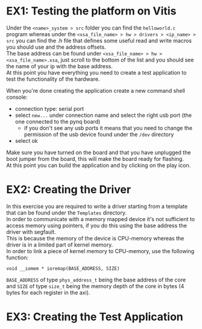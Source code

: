 # EX1: Testing the platform on Vitis  
Under the `<name>_system > src` folder you can find the `helloworld.c` program whereas under the `<xsa_file_name> > hw > drivers > <ip_name> > src` you can find
the .h file that defines some useful read and write macros you should use and the address offsets.  
The base address can be found under `<xsa_file_name> > hw > <xsa_file_name>.xsa`, just scroll to the bottom of the list and you should see the name of your ip with the base address.  
At this point you have everything you need to create a test application to test the functionality of the hardware.  

When you're done creating the application create a new command shell console:
- connection type: serial port
- select `new...` under connection name and select the right usb port (the one connected to the pynq board)
  - if you don't see any usb ports it means that you need to change the permission of the usb device found under the `/dev` directory
- select ok

Make sure you have turned on the board and that you have unplugged the boot jumper from the board, this will make the board ready for flashing.  
At this point you can build the application and by clicking on the play icon.
# EX2: Creating the Driver  
In this exercise you are required to write a driver starting from a template that can be found under the `Templates` directory.  
In order to communicate with a memory mapped device it's not sufficient to access memory using pointers, if you do this using the base address the driver with segfault.  
This is because the memory of the device is CPU-memory whereas the driver is in a limited part of kernel memory.  
In order to link a piece of kernel memory to CPU-memory, use the following function:  
```console
void __iomem * ioremap(BASE_ADDRESS, SIZE)
```
`BASE_ADDRESS` of type `phys_address_t` being the base address of the core and `SIZE` of type `size_t` being the memory depth of the core in bytes (4 bytes for each register in the axi).  

# EX3: Creating the Test Application
